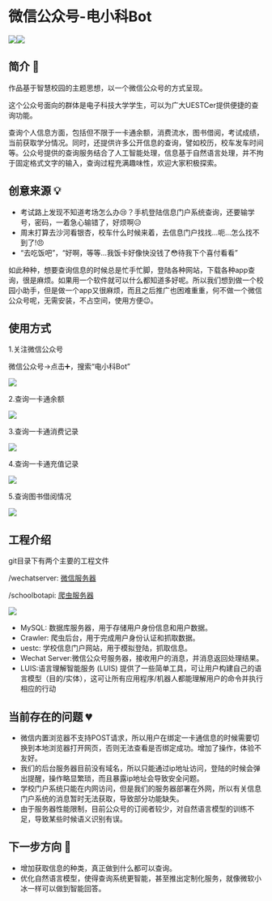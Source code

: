 # 微信公众号-电小科Bot

![](https://img.shields.io/badge/version-1.0.0-brightgreen.svg)![](/resources/logo.png)



## 简介 :mega:
作品基于智慧校园的主题思想，以一个微信公众号的方式呈现。

这个公众号面向的群体是电子科技大学学生，可以为广大UESTCer提供便捷的查询功能。

查询个人信息方面，包括但不限于一卡通余额，消费流水，图书借阅，考试成绩，当前获取学分情况。同时，还提供许多公开信息的查询，譬如校历，校车发车时间等。公众号提供的查询服务结合了人工智能处理，信息基于自然语言处理，并不拘于固定格式文字的输入，查询过程充满趣味性，欢迎大家积极探索。

## 创意来源 :bulb:

- 考试路上发现不知道考场怎么办:cry:？手机登陆信息门户系统查询，还要输学号，密码，一着急心输错了，好烦啊:disappointed_relieved:
- 周末打算去沙河看银杏，校车什么时候来着，去信息门户找找...呃...怎么找不到了!:angry:
- “去吃饭吧”，“好啊，等等...我饭卡好像快没钱了:flushed:待我下个喜付看看”

如此种种，想要查询信息的时候总是忙手忙脚，登陆各种网站，下载各种app查询，很是麻烦。如果用一个软件就可以什么都知道多好呢。所以我们想到做一个校园小助手，但是做一个app又很麻烦，而且之后推广也困难重重，何不做一个微信公众号呢，无需安装，不占空间，使用方便😉。

## 使用方式

1.关注微信公众号

微信公众号→点击:heavy_plus_sign:，搜索“电小科Bot”

![](/resources/gif/search.gif)



2.查询一卡通余额

![](/resources/gif/balance.gif)

3.查询一卡通消费记录

![](/resources/gif/expend.gif)

4.查询一卡通充值记录

![](/resources/gif/recharge.gif)



5.查询图书借阅情况

![](/resources/gif/lib.gif)

## 工程介绍

git目录下有两个主要的工程文件

/wechatserver: [微信服务器](/wechatserver)

/schoolbotapi: [爬虫服务器](/schoolbotapi)



![](/resources/project.png)

- MySQL: 数据库服务器，用于存储用户身份信息和用户数据。
- Crawler: 爬虫后台，用于完成用户身份认证和抓取数据。
- uestc: 学校信息门户网站，用于模拟登陆，抓取信息。
- Wechat Server:微信公众号服务器，接收用户的消息，并消息返回处理结果。
- LUIS:语言理解智能服务 (LUIS) 提供了一些简单工具，可让用户构建自己的语言模型（目的/实体），这可让所有应用程序/机器人都能理解用户的命令并执行相应的行动

## 当前存在的问题 :broken_heart:

- 微信内置浏览器不支持POST请求，所以用户在绑定一卡通信息的时候需要切换到本地浏览器打开网页，否则无法查看是否绑定成功。增加了操作，体验不友好。
- 我们的后台服务器目前没有域名，所以只能通过ip地址访问，登陆的时候会弹出提醒，操作略显繁琐，而且暴露ip地址会导致安全问题。
- 学校门户系统只能在内网访问，但是我们的服务器部署在外网，所以有关信息门户系统的消息暂时无法获取，导致部分功能缺失。
- 由于服务器性能限制，目前公众号的订阅者较少，对自然语言模型的训练不足，导致某些时候语义识别有误。

## 下一步方向 :eyes:

- 增加获取信息的种类，真正做到什么都可以查询。
- 优化自然语言模型，使得查询系统更智能，甚至推出定制化服务，就像微软小冰一样可以做到智能回答。